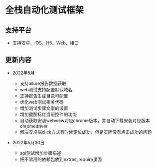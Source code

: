 # 全栈自动化测试框架

## 支持平台
* 支持安卓、IOS、H5、Web、接口

## 更新内容
* 2022年5月
    - 支持allure报告数据获取
    - web测试支持配置默认域名
    - 支持报告生成目录可配置
    - 优化web测试相关代码
    - 增加测试步骤文案的设置
    - 增加截图标红当前控件的功能
    - 自动获取安装webview对应chrome版本，并自动下载安装对应版本chromedriver
    - 解决安卓端click方式有时候定位成功，但是实际没有点击成功的问题
    
* 2022年5月30日
    - api测试增加步骤描述
    - 把不常用的依赖包放到extras_require里面
  
